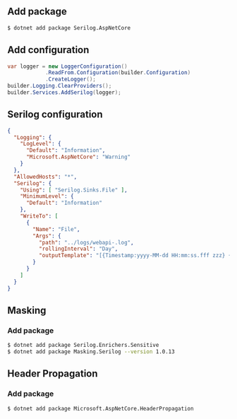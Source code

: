 
## Add package
```bash
$ dotnet add package Serilog.AspNetCore
```

## Add configuration
```csharp
var logger = new LoggerConfiguration()
            .ReadFrom.Configuration(builder.Configuration)
            .CreateLogger();
builder.Logging.ClearProviders();
builder.Services.AddSerilog(logger);
```

## Serilog configuration
```json
{
  "Logging": {
    "LogLevel": {
      "Default": "Information",
      "Microsoft.AspNetCore": "Warning"
    }
  },
  "AllowedHosts": "*",
  "Serilog": {
    "Using": [ "Serilog.Sinks.File" ],
    "MinimumLevel": {
      "Default": "Information"
    },
    "WriteTo": [
      {
        "Name": "File",
        "Args": {
          "path": "../logs/webapi-.log",
          "rollingInterval": "Day",
          "outputTemplate": "[{Timestamp:yyyy-MM-dd HH:mm:ss.fff zzz} {CorrelationId} {Level:u3}] {Username} {Message:lj}{NewLine}{Exception}"
        }
      }
    ]
  }
}
```

## Masking
### Add package
```bash
$ dotnet add package Serilog.Enrichers.Sensitive
$ dotnet add package Masking.Serilog --version 1.0.13
```

## Header Propagation
### Add package
```bash
$ dotnet add package Microsoft.AspNetCore.HeaderPropagation
```